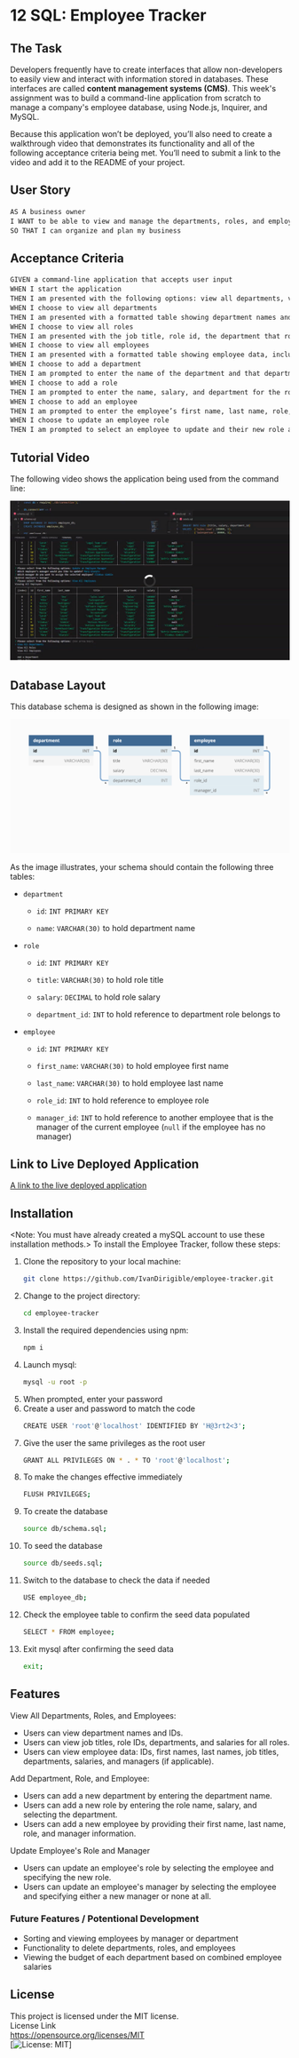 # 12 SQL: Employee Tracker

## The Task

Developers frequently have to create interfaces that allow non-developers to easily view and interact with information stored in databases. These interfaces are called **content management systems (CMS)**. This week's assignment was to build a command-line application from scratch to manage a company's employee database, using Node.js, Inquirer, and MySQL.

Because this application won’t be deployed, you’ll also need to create a walkthrough video that demonstrates its functionality and all of the following acceptance criteria being met. You’ll need to submit a link to the video and add it to the README of your project.

## User Story

```md
AS A business owner
I WANT to be able to view and manage the departments, roles, and employees in my company
SO THAT I can organize and plan my business
```

## Acceptance Criteria

```md
GIVEN a command-line application that accepts user input
WHEN I start the application
THEN I am presented with the following options: view all departments, view all roles, view all employees, add a department, add a role, add an employee, and update an employee role
WHEN I choose to view all departments
THEN I am presented with a formatted table showing department names and department ids
WHEN I choose to view all roles
THEN I am presented with the job title, role id, the department that role belongs to, and the salary for that role
WHEN I choose to view all employees
THEN I am presented with a formatted table showing employee data, including employee ids, first names, last names, job titles, departments, salaries, and managers that the employees report to
WHEN I choose to add a department
THEN I am prompted to enter the name of the department and that department is added to the database
WHEN I choose to add a role
THEN I am prompted to enter the name, salary, and department for the role and that role is added to the database
WHEN I choose to add an employee
THEN I am prompted to enter the employee’s first name, last name, role, and manager, and that employee is added to the database
WHEN I choose to update an employee role
THEN I am prompted to select an employee to update and their new role and this information is updated in the database 
```

## Tutorial Video

The following video shows the application being used from the command line:

[![A video shows the functionality of this command-line employee management application.](./assets/12-sql-homework-video-screenshot.png)](https://watch.screencastify.com/v/Trh2EbqtXUcq7RbK2I6K)

## Database Layout

This database schema is designed as shown in the following image:

![Database schema includes tables labeled “employee,” role,” and “department.”](./assets/12-sql-homework-demo-01.png)

As the image illustrates, your schema should contain the following three tables:

* `department`

    * `id`: `INT PRIMARY KEY`

    * `name`: `VARCHAR(30)` to hold department name

* `role`

    * `id`: `INT PRIMARY KEY`

    * `title`: `VARCHAR(30)` to hold role title

    * `salary`: `DECIMAL` to hold role salary

    * `department_id`: `INT` to hold reference to department role belongs to

* `employee`

    * `id`: `INT PRIMARY KEY`

    * `first_name`: `VARCHAR(30)` to hold employee first name

    * `last_name`: `VARCHAR(30)` to hold employee last name

    * `role_id`: `INT` to hold reference to employee role

    * `manager_id`: `INT` to hold reference to another employee that is the manager of the current employee (`null` if the employee has no manager)

## Link to Live Deployed Application
[A link to the live deployed application](***)

## Installation

<Note: You must have already created a mySQL account to use these installation methods.>
To install the Employee Tracker, follow these steps:

1. Clone the repository to your local machine:
   ```bash
   git clone https://github.com/IvanDirigible/employee-tracker.git
2. Change to the project directory:
    ```bash  
    cd employee-tracker  
3. Install the required dependencies using npm:  
    ```bash
    npm i  
4. Launch mysql:  
    ```bash
    mysql -u root -p  
5. When prompted, enter your password  
6. Create a user and password to match the code  
    ```bash
    CREATE USER 'root'@'localhost' IDENTIFIED BY 'H@3rt2<3'; 
7. Give the user the same privileges as the root user  
    ```bash
    GRANT ALL PRIVILEGES ON * . * TO 'root'@'localhost';
8. To make the changes effective immediately  
    ```bash
    FLUSH PRIVILEGES;  
9. To create the database  
    ```bash
    source db/schema.sql;  
10. To seed the database  
    ```bash
    source db/seeds.sql;  
11. Switch to the database to check the data if needed
    ```bash
    USE employee_db;  
12. Check the employee table to confirm the seed data populated  
    ```bash
    SELECT * FROM employee;  
13. Exit mysql after confirming the seed data  
    ```bash
    exit;  

## Features

View All Departments, Roles, and Employees:
- Users can view department names and IDs.  
- Users can view job titles, role IDs, departments, and salaries for all roles.  
- Users can view employee data: IDs, first names, last names, job titles, departments, salaries, and managers (if applicable).

Add Department, Role, and Employee:  
- Users can add a new department by entering the department name.  
- Users can add a new role by entering the role name, salary, and selecting the department.  
- Users can add a new employee by providing their first name, last name, role, and manager information.

Update Employee's Role and Manager
- Users can update an employee's role by selecting the employee and specifying the new role.
- Users can update an employee's manager by selecting the employee and specifying either a new manager or none at all.

### Future Features / Potentional Development
- Sorting and viewing employees by manager or department
- Functionality to delete departments, roles, and employees
- Viewing the budget of each department based on combined employee salaries

## License
This project is licensed under the MIT license.  
License Link  
https://opensource.org/licenses/MIT   
[![License: MIT](https://img.shields.io/badge/License-MIT-yellow.svg)]  

